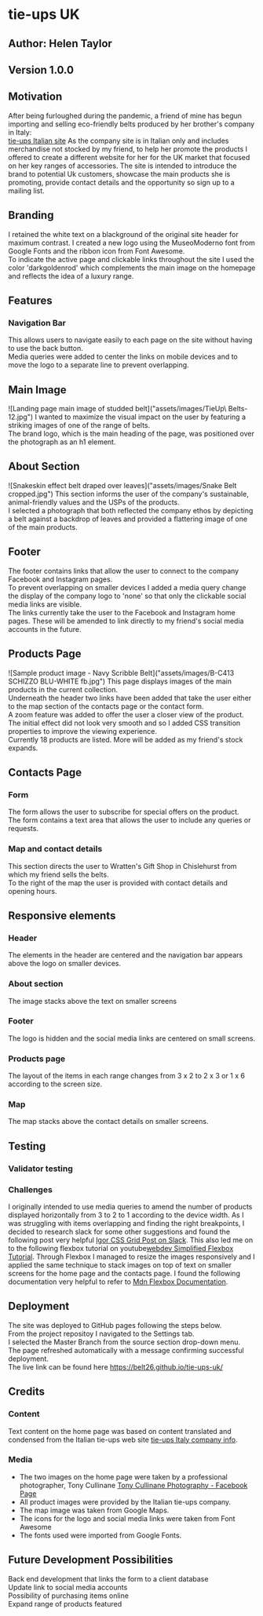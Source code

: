 # tie-ups UK 


## Author: Helen Taylor  
## Version 1.0.0

## Motivation  
After being furloughed during the pandemic, a friend of mine has begun importing and selling eco-friendly belts produced by her brother's company in Italy:    
[tie-ups Italian site](https://www.tie-ups.it/?v=1471e3d26b3e)
As the company site is in Italian only and includes merchandise not stocked by my friend, to help her promote the products I offered to create a  different website for her for the UK market that focused on her key ranges of accessories. The site is intended to introduce the brand to potential Uk customers, showcase the main products she is promoting, provide contact details and the opportunity so sign up to a mailing list.

## Branding  
I retained the white text on a blackground of the original site header for maximum contrast.  I created a new logo using the MuseoModerno font from Google Fonts and the ribbon icon from Font Awesome.  
To indicate the active page and clickable links throughout the site I used the color 'darkgoldenrod' which complements the main image on the homepage and reflects the idea of a luxury range.  

## Features  

### Navigation Bar  
This allows users to navigate easily to each page on the site without having to use the back button.  
Media queries were added to center the links on mobile devices and to move the logo to a separate line to prevent overlapping.   

## Main Image 
![Landing page main image of studded belt]("assets/images/TieUp\ Belts-12.jpg") 
I wanted to maximize the visual impact on the user by featuring a striking images of one of the range of belts.  
The brand logo, which is the main heading of the page, was positioned over the photograph as an h1 element.

## About Section 
![Snakeskin effect belt draped over leaves]("assets/images/Snake Belt cropped.jpg") 
This section informs the user of the company's sustainable, animal-friendly values and the USPs of the products.  
I selected a photograph that both reflected the company ethos by depicting a belt against a backdrop of leaves and provided a flattering image of one of the main products. 


## Footer  
The footer contains links that allow the user to connect to the company Facebook and Instagram pages.  
To prevent overlapping on smaller devices I added a media query change the display of the company logo to 'none' so that only the clickable social media links are visible.  
The links currently take the user to the Facebook and Instagram home pages. These will be amended to link directly to my friend's social media accounts in the future.  

## Products Page  
![Sample product image - Navy Scribble Belt]("assets/images/B-C413 SCHIZZO BLU-WHITE fb.jpg")
This page displays images of the main products in the current collection.  
Underneath the header two links have been added that take the user either to the map section of the contacts page or the contact form.  
A zoom feature was added to offer the user a closer view of the product. The initial effect did not look very smooth and so I added CSS transition properties to improve the viewing experience.   
Currently 18 products are listed. More will be added as my friend's stock expands.  


## Contacts Page  

### Form  
The form allows the user to subscribe for special offers on the product.  
The form contains a text area that allows the user to include any queries or requests.  

### Map and contact details  
This section directs the user to Wratten's Gift Shop in Chislehurst from which my friend sells the belts.  
To the right of the map the user is provided with contact details and opening hours.  

## Responsive elements  

### Header  
The elements in the header are centered and the navigation bar appears above the logo on smaller devices.


### About section  
The image stacks above the text on smaller screens  

### Footer  
The logo is hidden and the social media links are centered on small screens.  

### Products page  
The layout of the items in each range changes from 3 x 2 to 2 x 3 or 1 x 6 according to the screen size. 

### Map  
The map stacks above the contact details on smaller screens.  


## Testing  

### Validator testing  

### Challenges  
I originally intended to use media queries to amend the number of products displayed horizontally from 3 to 2 to 1 according to the device width.  As I was struggling with items overlapping and finding the right breakpoints, I decided to research slack for some other suggestions and found the following post very helpful [Igor CSS Grid Post on Slack](https://code-institute-room.slack.com/archives/C0L316Z96/p1620317611161800). This also led me on to the following flexbox tutorial on youtube[webdev Simplified Flexbox Tutorial](https://www.youtube.com/watch?v=fYq5PXgSsbE).
Through Flexbox I managed to resize the images responsively and I applied the same technique to stack images on top of text on smaller screens for the home page and the contacts page.  I found the following documentation very helpful to refer to [Mdn Flexbox Documentation](https://developer.mozilla.org/en-US/docs/Learn/CSS/CSS_layout/Flexbox).


## Deployment  
The site was deployed to GitHub pages following the steps below.  
From the project repositoy I navigated to the Settings tab.  
I selected the Master Branch from the source section drop-down menu.  
The page refreshed automatically with a message confirming successful deployment.  
The live link can be found here https://belt26.github.io/tie-ups-uk/  


## Credits  

### Content  
Text content on the home page was based on content translated and condensed from the Italian tie-ups web site [tie-ups Italy company info](https://www.tie-ups.it/mondo-tie-ups/?v=1471e3d26b3e).  

### Media
* The two images on the home page were taken by a professional photographer, Tony Cullinane [Tony Cullinane Photography - Facebook Page](https://www.facebook.com/TonyCullinanePhotography) 
* All product images were provided by the Italian tie-ups company.
* The map image was taken from Google Maps.
* The icons for the logo and social media links were taken from Font Awesome
* The fonts used were imported from Google Fonts.

## Future Development Possibilities
Back end development that links the form to a client database  
Update link to social media accounts  
Possibility of purchasing items online  
Expand range of products featured  




